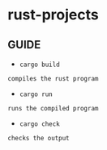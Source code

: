 # rust-projects


## GUIDE

- `cargo build`
```
compiles the rust program
```

- `cargo run`
```
runs the compiled program
```

- `cargo check`
```
checks the output
```